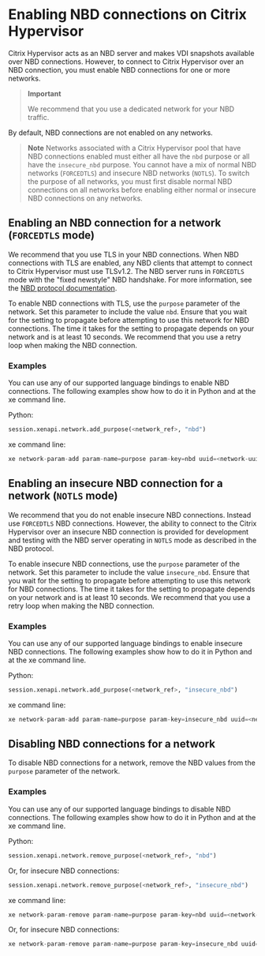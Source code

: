 # Enabling NBD connections on Citrix Hypervisor

Citrix Hypervisor acts as an NBD server and makes VDI snapshots available over NBD connections.
However, to connect to Citrix Hypervisor over an NBD connection, you must enable NBD connections for one or more networks.

> **Important**
>
> We recommend that you use a dedicated network for your NBD traffic.

By default, NBD connections are not enabled on any networks.

> **Note**
> Networks associated with a Citrix Hypervisor pool that have NBD connections enabled must either all have the `nbd` purpose or all have the `insecure_nbd` purpose. You cannot have a mix of normal NBD networks (`FORCEDTLS`) and insecure NBD networks (`NOTLS`).
> To switch the purpose of all networks, you must first disable normal NBD connections on all networks before enabling either normal or insecure NBD connections on any networks.

## Enabling an NBD connection for a network (`FORCEDTLS` mode)

We recommend that you use TLS in your NBD connections.
When NBD connections with TLS are enabled, any NBD clients that attempt to connect to Citrix Hypervisor must use TLSv1.2.
The NBD server runs in `FORCEDTLS` mode with the "fixed newstyle" NBD handshake.
For more information, see the [NBD protocol documentation](https://sourceforge.net/p/nbd/code/ci/master/tree/doc/proto.md).

To enable NBD connections with TLS, use the `purpose` parameter of the network.
Set this parameter to include the value `nbd`.
Ensure that you wait for the setting to propagate before attempting to use this network for NBD connections.
The time it takes for the setting to propagate depends on your network and is at least 10 seconds.
We recommend that you use a retry loop when making the NBD connection.

### Examples

You can use any of our supported language bindings to enable NBD connections.
The following examples show how to do it in Python and at the xe command line.

Python:

```python
session.xenapi.network.add_purpose(<network_ref>, "nbd")
```

xe command line:

```python
xe network-param-add param-name=purpose param-key=nbd uuid=<network-uuid>
```

## Enabling an insecure NBD connection for a network (`NOTLS` mode)

We recommend that you do not enable insecure NBD connections.
Instead use `FORCEDTLS` NBD connections.
However, the ability to connect to the Citrix Hypervisor over an insecure NBD connection is provided for development and testing with the NBD server operating in `NOTLS` mode as described in the NBD protocol.

To enable insecure NBD connections, use the `purpose` parameter of the network.
Set this parameter to include the value `insecure_nbd`.
Ensure that you wait for the setting to propagate before attempting to use this network for NBD connections.
The time it takes for the setting to propagate depends on your network and is at least 10 seconds.
We recommend that you use a retry loop when making the NBD connection.

### Examples

You can use any of our supported language bindings to enable insecure NBD connections.
The following examples show how to do it in Python and at the xe command line.

Python:

```python
session.xenapi.network.add_purpose(<network_ref>, "insecure_nbd")
```

xe command line:

```python
xe network-param-add param-name=purpose param-key=insecure_nbd uuid=<network-uuid>
```

## Disabling NBD connections for a network

To disable NBD connections for a network, remove the NBD values from the `purpose` parameter of the network.

### Examples

You can use any of our supported language bindings to disable NBD connections.
The following examples show how to do it in Python and at the xe command line.

Python:

```python
session.xenapi.network.remove_purpose(<network_ref>, "nbd")
```

Or, for insecure NBD connections:

```python
session.xenapi.network.remove_purpose(<network_ref>, "insecure_nbd")
```

xe command line:

```python
xe network-param-remove param-name=purpose param-key=nbd uuid=<network-uuid>
```

Or, for insecure NBD connections:

```python
xe network-param-remove param-name=purpose param-key=insecure_nbd uuid=<network-uuid>
```